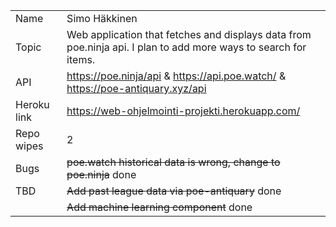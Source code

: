 |             |                                                                                                                                                                                                                                                                         |
| ----------- | ----------------------------------------------------------------------------------------------------------------------------------------------------------------------------------------------------------------------------------------------------------------------- |
| Name        | Simo Häkkinen                                                                                                                                                                                                                                                           |
| Topic       | Web application that fetches and displays data from poe.ninja api. I plan to add more ways to search for items. 																																						|
| API  		  | https://poe.ninja/api & https://api.poe.watch/ & https://poe-antiquary.xyz/api                                                                                                                                                                                          |
| Heroku link | https://web-ohjelmointi-projekti.herokuapp.com/                                                                                                                                                                                                                         |
| Repo wipes  | 2                                                                                                                                                                                                                      													|
| Bugs  	  | ~~poe.watch historical data is wrong, change to poe.ninja~~ done                                                                                                                                                                                                        |
| TBD         | ~~Add past league data via poe-antiquary~~ done                                                                                                                                                                                                        					|
|			  | ~~Add machine learning component~~ done                                                                                                                                                                                                        					|
